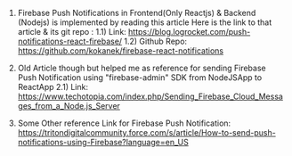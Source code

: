 1) Firebase Push Notifications in Frontend(Only Reactjs) & Backend (Nodejs) is implemented by reading this article
Here is the link to that article & its git repo :
    1.1) Link: https://blog.logrocket.com/push-notifications-react-firebase/
    1.2) Github Repo: https://github.com/kokanek/firebase-react-notifications


2) Old Article though but helped me as reference for sending Firebase Push Notification using "firebase-admin" SDK from NodeJSApp to ReactApp
    2.1) Link: https://www.techotopia.com/index.php/Sending_Firebase_Cloud_Messages_from_a_Node.js_Server
    

3) Some Other reference Link for Firebase Push Notification: https://tritondigitalcommunity.force.com/s/article/How-to-send-push-notifications-using-Firebase?language=en_US